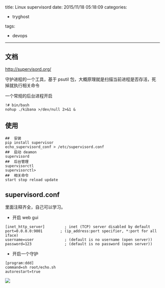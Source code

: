 title: Linux supervisord
date: 2015/11/18 05:18:09
categories:
 - tryghost

tags:
 - devops 



---

## 文档

http://supervisord.org/

守护进程的一个工具，基于 psutil 包，大概原理就是扫描当前进程是否存活，死掉就执行相关命令

一个常规的后台进程开启
```language-bash
!# bin/bash
nohup ./kibana >/dev/null 2>&1 &
```


## 使用

```language-bash
##  安装
pip install supervisor
echo_supervisord_conf > /etc/supervisord.conf
##  启动 deamon
supervisord
##  后台管理
supervisorctl
supervisorctl>
##  相关命令
start stop reload update
```
## supervisord.conf

里面注释齐全，自己可以学习。
 
 * 开启 web gui
```language-python
[inet_http_server]         ; inet (TCP) server disabled by default
port=0.0.0.0:9001        ; (ip_address:port specifier, *:port for all iface)
username=user              ; (default is no username (open server))
password=123               ; (default is no password (open server))
```
 * 开启一个守护
```language-python
[program:ddd]
command=sh root/echo.sh
autorestart=true
```
![](https://dn-zuoyun.qbox.me/image/d/63/67eecb51f7eda15f9b7e09749d26e.png)



